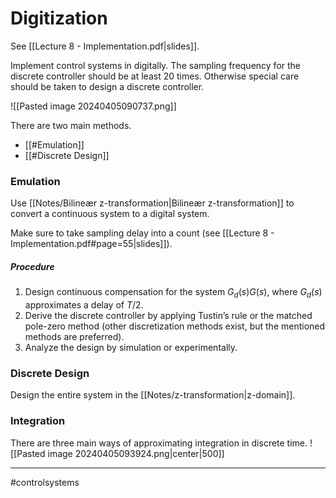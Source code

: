 # Digitization
See [[Lecture 8 - Implementation.pdf|slides]].

Implement control systems in digitally. The sampling frequency for the discrete controller should be at least 20 times. Otherwise special care should be taken to design a discrete controller.

![[Pasted image 20240405090737.png]]

There are two main methods.
- [[#Emulation]]
- [[#Discrete Design]]

### Emulation
Use [[Notes/Bilineær z-transformation|Bilineær z-transformation]] to convert a continuous system to a digital system.

Make sure to take sampling delay into a count (see [[Lecture 8 - Implementation.pdf#page=55|slides]]). 

##### Procedure
1. Design continuous compensation for the system $G_{d}(s)G(s)$, where $G_{d}(s)$ approximates a delay of $T/2$.
2. Derive the discrete controller by applying Tustin’s rule or the matched pole-zero method (other discretization methods exist, but the mentioned methods are preferred).
3. Analyze the design by simulation or experimentally.

### Discrete Design
Design the entire system in the [[Notes/z-transformation|z-domain]].

### Integration
There are three main ways of approximating integration in discrete time.
![[Pasted image 20240405093924.png|center|500]]

---
#controlsystems
